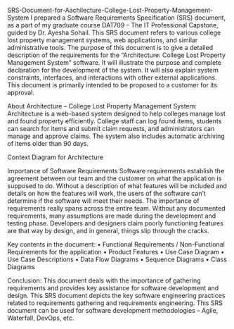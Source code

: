 SRS-Document-for-Aachilecture-College-Lost-Property-Management-System
I prepared a Software Requirements Specification (SRS) document, as a part of my graduate course DAT709 – The IT Professional Capstone, guided by Dr. Ayesha Sohail. This SRS document refers to various college lost property management systems, web applications, and similar administrative tools.
The purpose of this document is to give a detailed description of the requirements for the “Architecture: College Lost Property Management System” software. It will illustrate the purpose and complete declaration for the development of the system. It will also explain system constraints, interfaces, and interactions with other external applications. This document is primarily intended to be proposed to a customer for its approval.

About Architecture – College Lost Property Management System:
Architecture is a web-based system designed to help colleges manage lost and found property efficiently. College staff can log found items, students can search for items and submit claim requests, and administrators can manage and approve claims. The system also includes automatic archiving of items older than 90 days.

Context Diagram for Architecture


Importance of Software Requirements
Software requirements establish the agreement between our team and the customer on what the application is supposed to do. Without a description of what features will be included and details on how the features will work, the users of the software can’t determine if the software will meet their needs. The importance of requirements really spans across the entire team. Without any documented requirements, many assumptions are made during the development and testing phase. Developers and designers claim poorly functioning features are that way by design, and in general, things slip through the cracks.

Key contents in the document:
•	Functional Requirements / Non-Functional Requirements for the application
•	Product Features
•	Use Case Diagram
•	Use Case Descriptions
•	Data Flow Diagrams
•	Sequence Diagrams
•	Class Diagrams

Conclusion:
This document deals with the importance of gathering requirements and provides key assistance for software development and design. This SRS document depicts the key software engineering practices related to requirements gathering and requirements engineering. This SRS document can be used for software development methodologies – Agile, Waterfall, DevOps, etc.

